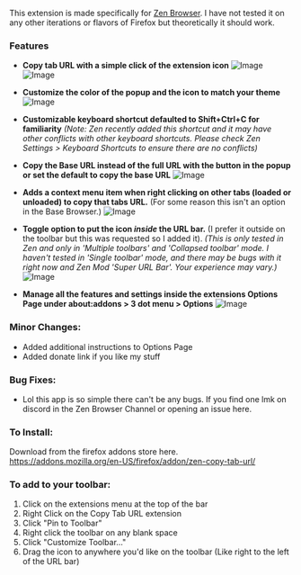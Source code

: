 This extension is made specifically for [Zen Browser](https://zen-browser.app/). I have not tested it on any other iterations or flavors of Firefox but theoretically it should work.

### Features

- **Copy tab URL with a simple click of the extension icon**
![Image](https://github.com/user-attachments/assets/fc3aa7b9-0290-44ee-b65e-fa411f1053d9)
![Image](https://github.com/user-attachments/assets/485cee6d-d91c-4b6c-b36f-cc590aae6620)



- **Customize the color of the popup and the icon to match your theme**
![Image](https://github.com/user-attachments/assets/fa73eedb-e8ea-46ad-b3cc-81ac8b247485)


- **Customizable keyboard shortcut defaulted to Shift+Ctrl+C for familiarity** 
_(Note: Zen recently added this shortcut and it may have other conflicts with other keyboard shortcuts. Please check Zen Settings > Keyboard Shortcuts to ensure there are no conflicts)_

- **Copy the Base URL instead of the full URL with the button in the popup or set the default to copy the base URL**
![Image](https://github.com/user-attachments/assets/f2f08437-ecd7-4c97-808d-379fe7b5db75)


- **Adds a context menu item when right clicking on other tabs (loaded or unloaded) to copy that tabs URL.** (For some reason this isn't an option in the Base Browser.)
![Image](https://github.com/user-attachments/assets/347722e4-ae37-4f03-b66f-96b3dee45a09)


- **Toggle option to put the icon _inside_ the URL bar.** (I prefer it outside on the toolbar but this was requested so I added it). 
_(This is only tested in Zen and only in 'Multiple toolbars' and 'Collapsed toolbar' mode. I haven't tested in 'Single toolbar' mode, and there may be bugs with it right now and Zen Mod 'Super URL Bar'. Your experience may vary.)_
![Image](https://github.com/user-attachments/assets/15729ced-da0d-4ae6-a0e8-9d00e8f0b0d4)

- **Manage all the features and settings inside the extensions Options Page under about:addons > 3 dot menu > Options**
![Image](https://github.com/user-attachments/assets/1ab1a50d-a915-465e-a70a-0cd563a12a45)


### Minor Changes:
- Added additional instructions to Options Page
- Added donate link if you like my stuff

### Bug Fixes:
- Lol this app is so simple there can't be any bugs. If you find one lmk on discord in the Zen Browser Channel or opening an issue here.

### To Install:
Download from the firefox addons store here.
https://addons.mozilla.org/en-US/firefox/addon/zen-copy-tab-url/

### To add to your toolbar:
1. Click on the extensions menu at the top of the bar
2. Right Click on the Copy Tab URL extension
3. Click "Pin to Toolbar"
4. Right click the toolbar on any blank space
5. Click "Customize Toolbar..."
6. Drag the icon to anywhere you'd like on the toolbar (Like right to the left of the URL bar)
